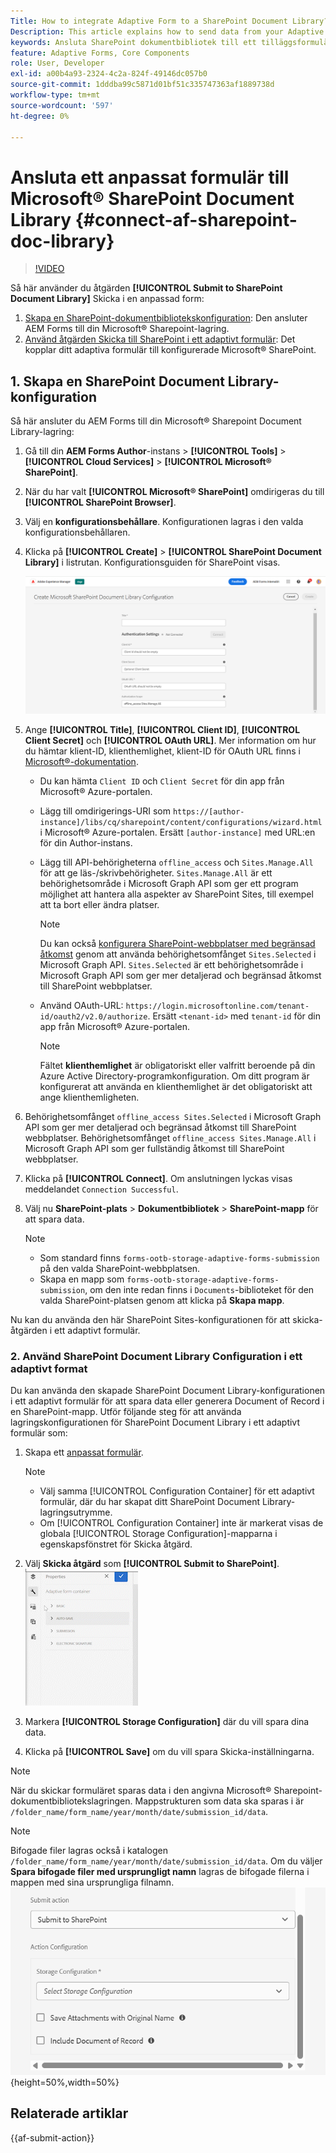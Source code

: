 ```yaml
---
Title: How to integrate Adaptive Form to a SharePoint Document Library?
Description: This article explains how to send data from your Adaptive Form to a SharePoint  Document library when you submit the form.
keywords: Ansluta SharePoint dokumentbibliotek till ett tilläggsformulär, Skicka till SharePoint, Skapa en SharePoint Document Library-konfiguration, Använd åtgärden Skicka till SharePoint i ett adaptivt formulär, AEM Forms Data Model SharePoint Document Library, Forms Data Model SharePoint Document Library, Integrate Forms Data Model för att SharePoint dokumentbiblioteket
feature: Adaptive Forms, Core Components
role: User, Developer
exl-id: a00b4a93-2324-4c2a-824f-49146dc057b0
source-git-commit: 1dddba99c5871d01bf51c335747363af1889738d
workflow-type: tm+mt
source-wordcount: '597'
ht-degree: 0%

---
```


# Ansluta ett anpassat formulär till Microsoft® SharePoint Document Library {#connect-af-sharepoint-doc-library}

>[!VIDEO](https://video.tv.adobe.com/v/3444368/formautomation-productivitytools-adaptiveforms--sharepointintegration-documentlibrary/?quality=12&learn=on)

Så här använder du åtgärden **[!UICONTROL Submit to SharePoint Document Library]** Skicka i en anpassad form:

1. [Skapa en SharePoint-dokumentbibliotekskonfiguration](#1-create-a-sharepoint-document-library-configuration): Den ansluter AEM Forms till din Microsoft® Sharepoint-lagring.
2. [Använd åtgärden Skicka till SharePoint i ett adaptivt formulär](#2-use-sharepoint-document-library-configuration-in-an-adaptive-form): Det kopplar ditt adaptiva formulär till konfigurerade Microsoft® SharePoint.

## 1. Skapa en SharePoint Document Library-konfiguration

Så här ansluter du AEM Forms till din Microsoft® Sharepoint Document Library-lagring:

1. Gå till din **AEM Forms Author**-instans > **[!UICONTROL Tools]** > **[!UICONTROL Cloud Services]** > **[!UICONTROL Microsoft® SharePoint]**.
1. När du har valt **[!UICONTROL Microsoft® SharePoint]** omdirigeras du till **[!UICONTROL SharePoint Browser]**.
1. Välj en **konfigurationsbehållare**. Konfigurationen lagras i den valda konfigurationsbehållaren.
1. Klicka på **[!UICONTROL Create]** > **[!UICONTROL SharePoint Document Library]** i listrutan. Konfigurationsguiden för SharePoint visas.

   ![SharePoint-konfiguration](/help/forms/assets/sharepoint_configuration.png)

1. Ange **[!UICONTROL Title]**, **[!UICONTROL Client ID]**, **[!UICONTROL Client Secret]** och **[!UICONTROL OAuth URL]**. Mer information om hur du hämtar klient-ID, klienthemlighet, klient-ID för OAuth URL finns i [Microsoft®-dokumentation](https://learn.microsoft.com/en-us/graph/auth-register-app-v2).
   * Du kan hämta `Client ID` och `Client Secret` för din app från Microsoft® Azure-portalen.
   * Lägg till omdirigerings-URI som `https://[author-instance]/libs/cq/sharepoint/content/configurations/wizard.html` i Microsoft® Azure-portalen. Ersätt `[author-instance]` med URL:en för din Author-instans.
   * Lägg till API-behörigheterna `offline_access` och `Sites.Manage.All` för att ge läs-/skrivbehörigheter. `Sites.Manage.All` är ett behörighetsområde i Microsoft Graph API som ger ett program möjlighet att hantera alla aspekter av SharePoint Sites, till exempel att ta bort eller ändra platser.

     >[!NOTE]
     >
     > Du kan också [konfigurera SharePoint-webbplatser med begränsad åtkomst](/help/forms/configure-sharepoint-site-limited-access.md) genom att använda behörighetsomfånget `Sites.Selected` i Microsoft Graph API. `Sites.Selected` är ett behörighetsområde i Microsoft Graph API som ger mer detaljerad och begränsad åtkomst till SharePoint webbplatser.

   * Använd OAuth-URL: `https://login.microsoftonline.com/tenant-id/oauth2/v2.0/authorize`. Ersätt `<tenant-id>` med `tenant-id` för din app från Microsoft® Azure-portalen.

     >[!NOTE]
     >
     > Fältet **klienthemlighet** är obligatoriskt eller valfritt beroende på din Azure Active Directory-programkonfiguration. Om ditt program är konfigurerat att använda en klienthemlighet är det obligatoriskt att ange klienthemligheten.

1. Behörighetsomfånget `offline_access Sites.Selected` i Microsoft Graph API som ger mer detaljerad och begränsad åtkomst till SharePoint webbplatser. Behörighetsomfånget `offline_access Sites.Manage.All` i Microsoft Graph API som ger fullständig åtkomst till SharePoint webbplatser.
1. Klicka på **[!UICONTROL Connect]**. Om anslutningen lyckas visas meddelandet `Connection Successful`.

1. Välj nu **SharePoint-plats** > **Dokumentbibliotek** > **SharePoint-mapp** för att spara data.

   >[!NOTE]
   >
   >* Som standard finns `forms-ootb-storage-adaptive-forms-submission` på den valda SharePoint-webbplatsen.
   >* Skapa en mapp som `forms-ootb-storage-adaptive-forms-submission`, om den inte redan finns i `Documents`-biblioteket för den valda SharePoint-platsen genom att klicka på **Skapa mapp**.

Nu kan du använda den här SharePoint Sites-konfigurationen för att skicka-åtgärden i ett adaptivt formulär.

### 2. Använd SharePoint Document Library Configuration i ett adaptivt format

Du kan använda den skapade SharePoint Document Library-konfigurationen i ett adaptivt formulär för att spara data eller generera Document of Record i en SharePoint-mapp. Utför följande steg för att använda lagringskonfigurationen för SharePoint Document Library i ett adaptivt formulär som:

1. Skapa ett [anpassat formulär](/help/forms/creating-adaptive-form-core-components.md).

   >[!NOTE]
   >
   > * Välj samma [!UICONTROL Configuration Container] för ett adaptivt formulär, där du har skapat ditt SharePoint Document Library-lagringsutrymme.
   > * Om [!UICONTROL Configuration Container] inte är markerat visas de globala [!UICONTROL Storage Configuration]-mapparna i egenskapsfönstret för Skicka åtgärd.

1. Välj **Skicka åtgärd** som **[!UICONTROL Submit to SharePoint]**.
   ![SharePoint GIF](/help/forms/assets/sharedrive-video.gif)
1. Markera **[!UICONTROL Storage Configuration]** där du vill spara dina data.
1. Klicka på **[!UICONTROL Save]** om du vill spara Skicka-inställningarna.

>[!NOTE]
>
> När du skickar formuläret sparas data i den angivna Microsoft® Sharepoint-dokumentbibliotekslagringen. Mappstrukturen som data ska sparas i är `/folder_name/form_name/year/month/date/submission_id/data`.

>[!NOTE]
>
> Bifogade filer lagras också i katalogen `/folder_name/form_name/year/month/date/submission_id/data`. Om du väljer **Spara bifogade filer med ursprungligt namn** lagras de bifogade filerna i mappen med sina ursprungliga filnamn.
> ![bild](/help/forms/assets/sp-doc-attachment-af2.png){height=50%,width=50%}

## Relaterade artiklar

{{af-submit-action}}
